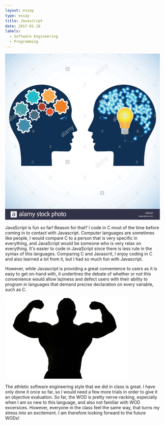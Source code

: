 ```yaml
---
layout: essay
type: essay
title: Javascript 
date: 2017-01-18
labels:
  - Software Engineering
  - Programming
---
```


<img class="ui medium left floated image" src="../images/people2.jpg">

JavaScript is fun so far! Reason for that? I code in C most of the time before coming in to
contact with Javascript. Computer languages are sometimes like people, I would compare C to 
a person that is very specific in everything, and JavaScript would be someone who is very relax
on everything. It's easier to code in JavaScript since there is less rule in the syntax of this
languages. Comparing C and Javascrit, I enjoy coding in C and also learned a lot from it, but I 
had so much fun with Javascript.

However, while Javascript is providing a great convenience to users as it is easy to get on-hand
with, it underlines the debate of whether or not this convenience would allow laziness and defect
users with their ability to program in languages that demand precise declaration on every variable, 
such as C.

<img class="ui medium right floated rounded image" src="../images/strong.jpg">

The athletic software engineering style that we did in class is great. I have only done it once so
far, so I would need a few more trials in order to give it an objective evaluation. So far, the WOD
is pretty nerve-racking, especially when I am so new to this language, and also not familiar with WOD 
excersices. However, everyone in the class feel the same way, that turns my stress into an excitement. 
I am therefore looking forward to the future WODs!
